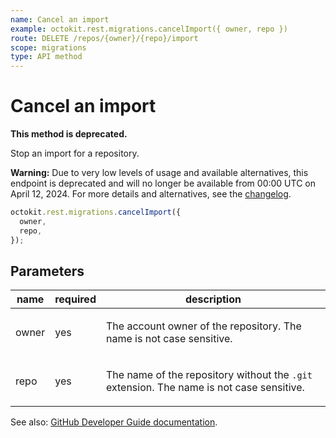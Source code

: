 ```yaml
---
name: Cancel an import
example: octokit.rest.migrations.cancelImport({ owner, repo })
route: DELETE /repos/{owner}/{repo}/import
scope: migrations
type: API method
---
```


# Cancel an import

**This method is deprecated.**

Stop an import for a repository.

**Warning:** Due to very low levels of usage and available alternatives, this endpoint is deprecated and will no longer be available from 00:00 UTC on April 12, 2024. For more details and alternatives, see the [changelog](https://gh.io/source-imports-api-deprecation).

```js
octokit.rest.migrations.cancelImport({
  owner,
  repo,
});
```

## Parameters

<table>
  <thead>
    <tr>
      <th>name</th>
      <th>required</th>
      <th>description</th>
    </tr>
  </thead>
  <tbody>
    <tr><td>owner</td><td>yes</td><td>

The account owner of the repository. The name is not case sensitive.

</td></tr>
<tr><td>repo</td><td>yes</td><td>

The name of the repository without the `.git` extension. The name is not case sensitive.

</td></tr>
  </tbody>
</table>

See also: [GitHub Developer Guide documentation](https://docs.github.com/rest/migrations/source-imports#cancel-an-import).
